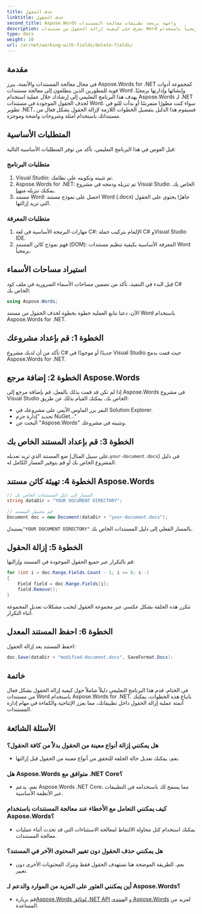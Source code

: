 ```yaml
---
title: حذف الحقول
linktitle: حذف الحقول
second_title: Aspose.Words واجهة برمجة تطبيقات معالجة المستندات
description: تعرف على كيفية إزالة الحقول من مستندات Word برمجياً باستخدام Aspose.Words لـ .NET. دليل واضح خطوة بخطوة مع أمثلة التعليمات البرمجية.
type: docs
weight: 10
url: /ar/net/working-with-fields/delete-fields/
---
```


## مقدمة

في مجال معالجة المستندات والأتمتة، يبرز Aspose.Words for .NET كمجموعة أدوات قوية للمطورين الذين يتطلعون إلى معالجة مستندات Word وإنشائها وإدارتها برمجيًا. يهدف هذا البرنامج التعليمي إلى إرشادك خلال عملية استخدام Aspose.Words لـ .NET لحذف الحقول الموجودة في مستندات Word. سواء كنت مطورًا متمرسًا أو بدأت للتو في تطوير .NET، فسيقوم هذا الدليل بتفصيل الخطوات اللازمة لإزالة الحقول بشكل فعال من مستنداتك باستخدام أمثلة وشروحات واضحة وموجزة.

## المتطلبات الأساسية

قبل الغوص في هذا البرنامج التعليمي، تأكد من توفر المتطلبات الأساسية التالية:

### متطلبات البرنامج

1. Visual Studio: تم تثبيته وتكوينه على نظامك.
2.  Aspose.Words for .NET: تم تنزيله ودمجه في مشروع Visual Studio الخاص بك. يمكنك تنزيله من[هنا](https://releases.aspose.com/words/net/).
3. مستند Word: احصل على نموذج مستند Word (.docx) جاهزًا يحتوي على الحقول التي تريد إزالتها.

### متطلبات المعرفة

1. مهارات البرمجة الأساسية في لغة C#: الإلمام بتركيب جملة C# وVisual Studio IDE.
2. فهم نموذج كائن المستند (DOM): المعرفة الأساسية بكيفية تنظيم مستندات Word برمجياً.

## استيراد مساحات الأسماء

قبل البدء في التنفيذ، تأكد من تضمين مساحات الأسماء الضرورية في ملف كود C# الخاص بك:

```csharp
using Aspose.Words;
```

الآن، دعنا نتابع العملية خطوة بخطوة لحذف الحقول من مستند Word باستخدام Aspose.Words for .NET.

## الخطوة 1: قم بإعداد مشروعك

تأكد من أن لديك مشروع C# جديدًا أو موجودًا في Visual Studio حيث قمت بدمج Aspose.Words for .NET.

## الخطوة 2: إضافة مرجع Aspose.Words

إذا لم تكن قد قمت بذلك بالفعل، قم بإضافة مرجع إلى Aspose.Words في مشروع Visual Studio الخاص بك. يمكنك القيام بذلك عن طريق:
   - النقر بزر الماوس الأيمن على مشروعك في Solution Explorer.
   - تحديد "إدارة حزم NuGet..."
   - البحث عن "Aspose.Words" وتثبيته في مشروعك.

## الخطوة 3: قم بإعداد المستند الخاص بك

 ضع المستند الذي تريد تعديله (على سبيل المثال،`your-document.docx`) في دليل المشروع الخاص بك أو قم بتوفير المسار الكامل له.

## الخطوة 4: تهيئة كائن مستند Aspose.Words

```csharp
// المسار إلى دليل المستندات الخاص بك
string dataDir = "YOUR DOCUMENT DIRECTORY";

// قم بتحميل المستند
Document doc = new Document(dataDir + "your-document.docx");
```

 يستبدل`"YOUR DOCUMENT DIRECTORY"` بالمسار الفعلي إلى دليل المستندات الخاص بك.

## الخطوة 5: إزالة الحقول

قم بالتكرار عبر جميع الحقول الموجودة في المستند وإزالتها:

```csharp
for (int i = doc.Range.Fields.Count - 1; i >= 0; i--)
{
    Field field = doc.Range.Fields[i];
    field.Remove();
}
```

تتكرر هذه الحلقة بشكل عكسي عبر مجموعة الحقول لتجنب مشكلات تعديل المجموعة أثناء التكرار.

## الخطوة 6: احفظ المستند المعدل

احفظ المستند بعد إزالة الحقول:

```csharp
doc.Save(dataDir + "modified-document.docx", SaveFormat.Docx);
```

## خاتمة

في الختام، قدم هذا البرنامج التعليمي دليلاً شاملاً حول كيفية إزالة الحقول بشكل فعال من مستندات Word باستخدام Aspose.Words for .NET. باتباع هذه الخطوات، يمكنك أتمتة عملية إزالة الحقول داخل تطبيقاتك، مما يعزز الإنتاجية والكفاءة في مهام إدارة المستندات.

## الأسئلة الشائعة

### هل يمكنني إزالة أنواع معينة من الحقول بدلاً من كافة الحقول؟
   - نعم، يمكنك تعديل حالة الحلقة للتحقق من أنواع معينة من الحقول قبل إزالتها.

### هل Aspose.Words متوافق مع .NET Core؟
   - نعم، يدعم Aspose.Words ‎.NET Core، مما يسمح لك باستخدامه في التطبيقات عبر الأنظمة الأساسية.

### كيف يمكنني التعامل مع الأخطاء عند معالجة المستندات باستخدام Aspose.Words؟
   - يمكنك استخدام كتل محاولة الالتقاط لمعالجة الاستثناءات التي قد تحدث أثناء عمليات معالجة المستندات.

### هل يمكنني حذف الحقول دون تغيير المحتوى الآخر في المستند؟
   - نعم، الطريقة الموضحة هنا تستهدف الحقول فقط وتترك المحتويات الأخرى دون تغيير.

### أين يمكنني العثور على المزيد من الموارد والدعم لـ Aspose.Words؟
   -  قم بزيارة[Aspose.Words لوثائق .NET API](https://reference.aspose.com/words/net/) و ال[منتدى Aspose.Words](https://forum.aspose.com/c/words/8) لمزيد من المساعدة.
